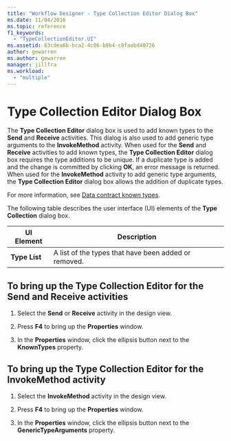 ```yaml
---
title: "Workflow Designer - Type Collection Editor Dialog Box"
ms.date: 11/04/2016
ms.topic: reference
f1_keywords:
  - "TypeCollectionEditor.UI"
ms.assetid: 63cdea6b-bca2-4c06-b8b4-c8faabd40726
author: gewarren
ms.author: gewarren
manager: jillfra
ms.workload:
  - "multiple"
---
```

# Type Collection Editor Dialog Box

The **Type Collection Editor** dialog box is used to add known types to the **Send** and **Receive** activities. This dialog is also used to add generic type arguments to the **InvokeMethod** activity. When used for the **Send** and **Receive** activities to add known types, the **Type Collection Editor** dialog box requires the type additions to be unique. If a duplicate type is added and the change is committed by clicking **OK**, an error message is returned. When used for the **InvokeMethod** activity to add generic type arguments, the **Type Collection Editor** dialog box allows the addition of duplicate types.

For more information, see [Data contract known types](/dotnet/framework/wcf/feature-details/data-contract-known-types).

The following table describes the user interface (UI) elements of the **Type Collection** dialog box.

|UI Element|Description|
|-|-----------------|
|**Type List**|A list of the types that have been added or removed.|

## To bring up the Type Collection Editor for the Send and Receive activities

1. Select the **Send** or **Receive** activity in the design view.

2. Press **F4** to bring up the **Properties** window.

3. In the **Properties** window, click the ellipsis button next to the **KnownTypes** property.

## To bring up the Type Collection Editor for the InvokeMethod activity

1. Select the **InvokeMethod** activity in the design view.

2. Press **F4** to bring up the **Properties** window.

3. In the **Properties** window, click the ellipsis button next to the **GenericTypeArguments** property.